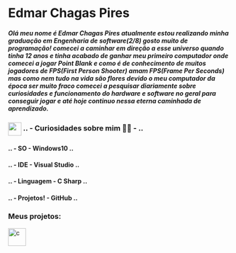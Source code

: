 <h1 align="left">Edmar Chagas Pires</h1>
<h5 align="left">Olá meu nome é Edmar Chagas Pires atualmente estou realizando minha graduação em Engenharia de software(2/8) gosto muito de programação! comecei a caminhar em direção a esse universo quando tinha 12 anos e tinha acabado de ganhar meu primeiro computador onde comecei a jogar Point Blank e como é de conhecimento de muitos jogadores de FPS(First Person Shooter) amam FPS(Frame Per Seconds) mas como nem tudo na vida são flores devido o meu computador da época ser muito fraco comecei a pesquisar diariamente sobre curiosidades e funcionamento do hardware e software no geral para conseguir jogar e até hoje continuo nessa eterna caminhada de aprendizado.</h5>

<h3 align="left"><img src = "https://icongr.am/material/account-heart-outline.svg?size=128&color=currentColor" width="30" height="30" align="center">  .. - Curiosidades sobre mim 🚀🔥 - .. </h3>


<h4 align="left">.. - SO - Windows10 .. <img src="https://icongr.am/devicon/windows8-original.svg?size=128&color=currentColor" width="15" height="15" align="center"> </h4>
<h4 align="left">.. - IDE - Visual Studio .. <img src="https://icongr.am/devicon/visualstudio-plain.svg?size=128&color=currentColor" width="15" height="15" align="center"></h4>
<h4 align="left">.. - Linguagem - C Sharp .. <img src="https://icongr.am/devicon/csharp-original.svg?size=128&color=currentColor" width="15" height="15" align="center"></h4>
<h4 align="left">.. - Projetos! - GitHub .. <img src="https://icongr.am/devicon/github-original-wordmark.svg?size=128&color=currentColor" width="15" height="15" align="center"></h4>

<h3 align="left">Meus projetos:</h3>
<p align="left"> <a href="https://github.com/edmarpires9/ControleSeuDinheiro" rel="noreferrer"> <img src="https://icongr.am/material/cash-usd-outline.svg?size=128&color=3bf169" alt="c" width="40" height="40"/> 

